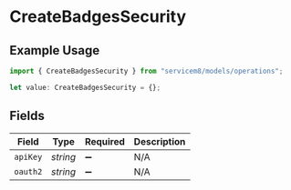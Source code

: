 # CreateBadgesSecurity

## Example Usage

```typescript
import { CreateBadgesSecurity } from "servicem8/models/operations";

let value: CreateBadgesSecurity = {};
```

## Fields

| Field              | Type               | Required           | Description        |
| ------------------ | ------------------ | ------------------ | ------------------ |
| `apiKey`           | *string*           | :heavy_minus_sign: | N/A                |
| `oauth2`           | *string*           | :heavy_minus_sign: | N/A                |